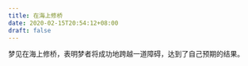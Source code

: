 ```yaml
---
title: 在海上修桥
date: 2020-02-15T20:54:12+08:00
draft: false
---
```


梦见在海上修桥，表明梦者将成功地跨越一道障碍，达到了自己预期的结果。

